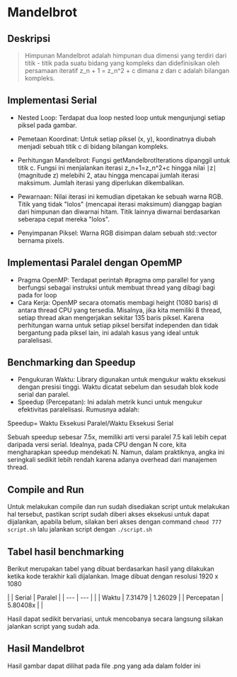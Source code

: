 # Mandelbrot

## Deskripsi

> Himpunan Mandelbrot adalah himpunan dua dimensi yang terdiri dari titik - titik pada suatu bidang yang kompleks dan didefinisikan oleh persamaan iteratif z_n + 1 = z_n^2 + c dimana z dan c adalah bilangan kompleks.


## Implementasi Serial
- Nested Loop: Terdapat dua loop nested loop untuk mengunjungi setiap piksel pada gambar.

- Pemetaan Koordinat: Untuk setiap piksel (x, y), koordinatnya diubah menjadi sebuah titik c di bidang bilangan kompleks.

- Perhitungan Mandelbrot: Fungsi getMandelbrotIterations dipanggil untuk titik c. Fungsi ini menjalankan iterasi z_n+1=z_n^2+c hingga nilai ∣z∣ (magnitude z) melebihi 2, atau hingga mencapai jumlah iterasi maksimum. Jumlah iterasi yang diperlukan dikembalikan.

- Pewarnaan: Nilai iterasi ini kemudian dipetakan ke sebuah warna RGB. Titik yang tidak "lolos" (mencapai iterasi maksimum) dianggap bagian dari himpunan dan diwarnai hitam. Titik lainnya diwarnai berdasarkan seberapa cepat mereka "lolos".

- Penyimpanan Piksel: Warna RGB disimpan dalam sebuah std::vector bernama pixels.

## Implementasi Paralel dengan OpemMP
- Pragma OpenMP: Terdapat perintah #pragma omp parallel for yang berfungsi sebagai instruksi untuk membuat thread yang dibagi bagi pada for loop
- Cara Kerja: OpenMP secara otomatis membagi height (1080 baris) di antara thread CPU yang tersedia. Misalnya, jika kita memiliki 8 thread, setiap thread akan mengerjakan sekitar 135 baris piksel. Karena perhitungan warna untuk setiap piksel bersifat independen dan tidak bergantung pada piksel lain, ini adalah kasus yang ideal untuk paralelisasi.

## Benchmarking dan Speedup
- Pengukuran Waktu: Library <chrono> digunakan untuk mengukur waktu eksekusi dengan presisi tinggi. Waktu dicatat sebelum dan sesudah blok kode serial dan paralel.
- Speedup (Percepatan): Ini adalah metrik kunci untuk mengukur efektivitas paralelisasi. Rumusnya adalah:

Speedup= Waktu Eksekusi Paralel/Waktu Eksekusi Serial

Sebuah speedup sebesar 7.5x, memiliki arti versi paralel 7.5 kali lebih cepat daripada versi serial. Idealnya, pada CPU dengan N core, kita mengharapkan speedup mendekati N. Namun, dalam praktiknya, angka ini seringkali sedikit lebih rendah karena adanya overhead dari manajemen thread.

## Compile and Run
Untuk melakukan compile dan run sudah disediakan script untuk melakukan hal tersebut, pastikan script sudah diberi akses eksekusi untuk dapat dijalankan, apabila belum, silakan beri akses dengan command ``` chmod 777 script.sh ``` lalu jalankan script dengan ``` ./script.sh ```

## Tabel hasil benchmarking
Berikut merupakan tabel yang dibuat berdasarkan hasil yang dilakukan ketika kode terakhir kali dijalankan. Image dibuat dengan resolusi 1920 x 1080

|              | Serial              | Paralel      |
| ---          | ---                 |              |
| Waktu        | 7.31479             | 1.26029      |
| Percepatan   | 5.80408x            |              |

Hasil dapat sedikit bervariasi, untuk mencobanya secara langsung silakan jalankan script yang sudah ada.

## Hasil Mandelbrot
Hasil gambar dapat dilihat pada file .png yang ada dalam folder ini
